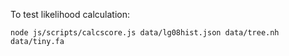 To test likelihood calculation:
 
    node js/scripts/calcscore.js data/lg08hist.json data/tree.nh data/tiny.fa
